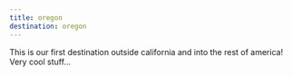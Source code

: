 ```yaml
---
title: oregon
destination: oregon
---
```

This is our first destination outside california and into the rest of america! Very cool stuff...
